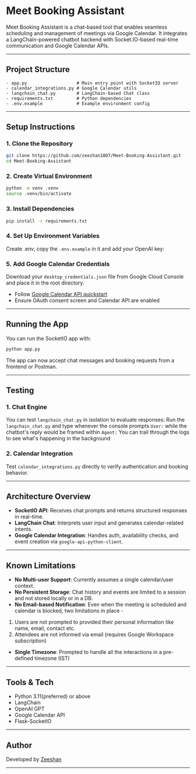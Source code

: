 # Meet Booking Assistant

Meet Booking Assistant is a chat-based tool that enables seamless scheduling and management of meetings via Google Calendar. It integrates a LangChain-powered chatbot backend with Socket.IO-based real-time communication and Google Calendar APIs.

---

## Project Structure
```
- app.py                   # Main entry point with SocketIO server
- calendar_integrations.py # Google Calendar utils
- langchain_chat.py        # LangChain-based Chat class
- requirements.txt         # Python dependencies
- .env.example             # Example environment config
```
---

## Setup Instructions

### 1. Clone the Repository
```bash
git clone https://github.com/zeeshan1807/Meet-Booking-Assistant.git
cd Meet-Booking-Assistant
```

### 2. Create Virtual Environment
```bash
python -m venv .venv
source .venv/bin/activate
```

### 3. Install Dependencies
```bash
pip install -r requirements.txt
```

### 4. Set Up Environment Variables
Create .env, copy the `.env.example` in it and add your OpenAI key:

### 5. Add Google Calendar Credentials
Download your `desktop_credentials.json` file from Google Cloud Console and place it in the root directory.

- Follow [Google Calendar API quickstart](https://developers.google.com/calendar/quickstart/python)
- Ensure OAuth consent screen and Calendar API are enabled

---

## Running the App

You can run the SocketIO app with:

```bash
python app.py
```

The app can now accept chat messages and booking requests from a frontend or Postman.

---

## Testing

### 1. Chat Engine
You can test `langchain_chat.py` in isolation to evaluate responses:
Run the `langchain_chat.py` and type whenever the console prompts `User:` 
while the chatbot's reply would be framed within `Agent:`
You can trail through the logs to see what's happening in the background

### 2. Calendar Integration
Test `calendar_integrations.py` directly to verify authentication and booking behavior.

---

## Architecture Overview

- **SocketIO API**: Receives chat prompts and returns structured responses in real-time.
- **LangChain Chat**: Interprets user input and generates calendar-related intents.
- **Google Calendar Integration**: Handles auth, availability checks, and event creation via `google-api-python-client`.

---

## Known Limitations

- **No Multi-user Support**: Currently assumes a single calendar/user context.
- **No Persistent Storage**: Chat history and events are limited to a session and not stored locally or in a DB.
- **No Email-based Notification**: Even when the meeting is scheduled and calendar is blocked, two limitations in place -
1. Users are not prompted to provided their personal information like name, email, contact etc.
2. Attendees are not informed via email (requires Google Workspace subscription)
- **Single Timezone**: Prompted to handle all the interactions in a pre-defined timezone (IST)

---

## Tools & Tech

- Python 3.11(preferred) or above
- LangChain
- OpenAI GPT
- Google Calendar API
- Flask-SocketIO

---

## Author

Developed by [Zeeshan](https://github.com/zeeshan1807)

---
